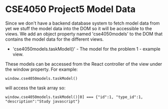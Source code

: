 # CSE4050 Project5 Model Data

Since we don't have a backend database system to fetch model data from yet we stuff the model
data into the DOM so it will be accessible to the views. We add an object
property named 'cse4050models' to the DOM that contains the model data for the different views.

- 'cse4050models.taskModel()' - The model for the problem 1 - example view.

These models can be accessed from the React controller of the view under the window property.
For example:

    window.cse4050models.taskModel()

will access the task array so:

    window.cse4050models.taskModel()[0] === {"id":1, "type_id":1, "description":"Study javascript"}
